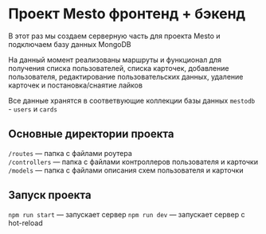 # Проект Mesto фронтенд + бэкенд

В этот раз мы создаем серверную часть для проекта Mesto и подключаем базу данных MongoDB

На данный момент реализованы маршруты и функционал для получения списка пользователей, списка карточек, добавление пользователя, редактирование пользовательских данных, удаление карточек и постановка/снаятие лайков

Все данные хранятся в соответвующие коллекции базы данных `mestodb` - `users` и `cards`

## Основные директории проекта

`/routes` — папка с файлами роутера  
`/controllers` — папка с файлами контроллеров пользователя и карточки   
`/models` — папка с файлами описания схем пользователя и карточки  
 

## Запуск проекта

`npm run start` — запускает сервер
`npm run dev` — запускает сервер с hot-reload
